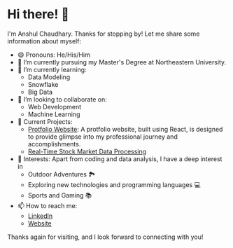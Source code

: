 # Hi there! 👋
I'm Anshul Chaudhary. Thanks for stopping by! Let me share some information about myself:

- 😄 Pronouns: He/His/Him
- 🔭 I’m currently pursuing my Master's Degree at Northeastern University.
- 🌱 I’m currently learning:
  - Data Modeling
  - Snowflake
  - Big Data
- 👯 I’m looking to collaborate on:
  - Web Development
  - Machine Learning
- 🚀 Current Projects:
  - [Protfolio Website](https://github.com/ChaudharyAnshul/Anshul_Personal_Website): A protfolio website, built using React, is designed to provide glimpse into my professional journey and accomplishments.
  - [Real-Time Stock Market Data Processing](https://github.com/ChaudharyAnshul/Stock-Market-Real-Time-Data)
- 🌟 Interests: Apart from coding and data analysis, I have a deep interest in
  - Outdoor Adventures 🏞️
  - Exploring new technologies and programming languages 💻
  - Sports and Gaming 📚
- 📫 How to reach me:
  - [LinkedIn](https://www.linkedin.com/in/chaudharyanshul/)
  - [Website](https://chaudharyanshul.com/)

Thanks again for visiting, and I look forward to connecting with you!
